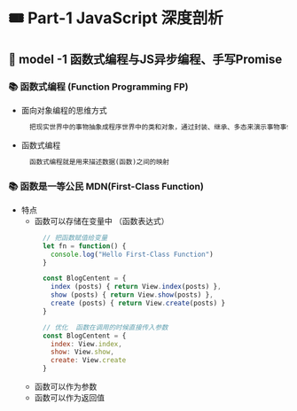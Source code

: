 # &#x1F39F; Part-1 JavaScript 深度剖析

## &#x1F6A9; model -1 函数式编程与JS异步编程、手写Promise

### &#x1F4DA; 函数式编程 (Function Programming FP)

- 面向对象编程的思维方式
  ```txt
    把现实世界中的事物抽象成程序世界中的类和对象，通过封装、继承、多态来演示事物事件的联系。
  ```
- 函数式编程
  ```txt
    函数式编程就是用来描述数据(函数)之间的映射
  ```

### &#x1F4DA; 函数是一等公民 MDN(First-Class Function)
- 特点
    - 函数可以存储在变量中 （函数表达式）
      ```js
        // 把函数赋值给变量
        let fn = function() {
          console.log("Hello First-Class Function")
        }
      ```
      ```js
        const BlogCentent = {
          index (posts) { return View.index(posts) },
          show (posts) { return View.show(posts) },
          create (posts) { return View.create(posts) }
        }

        // 优化  函数在调用的时候直接传入参数
        const BlogCentent = {
          index: View.index,
          show: View.show,
          create: View.create
        }
      ```
    - 函数可以作为参数
    - 函数可以作为返回值